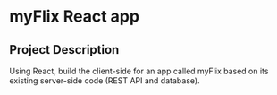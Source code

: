 # myFlix React app

## Project Description
Using React, build the client-side for an app called myFlix based on its existing server-side code (REST API and database).